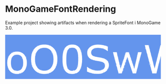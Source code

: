 MonoGameFontRendering
=====================

Example project showing artifacts when rendering a SpriteFont i MonoGame 3.0.

![Example image](https://github.com/Sankra/MonoGameFontRendering/blob/master/Font%20rendering%20artifacts.png?raw=true)
